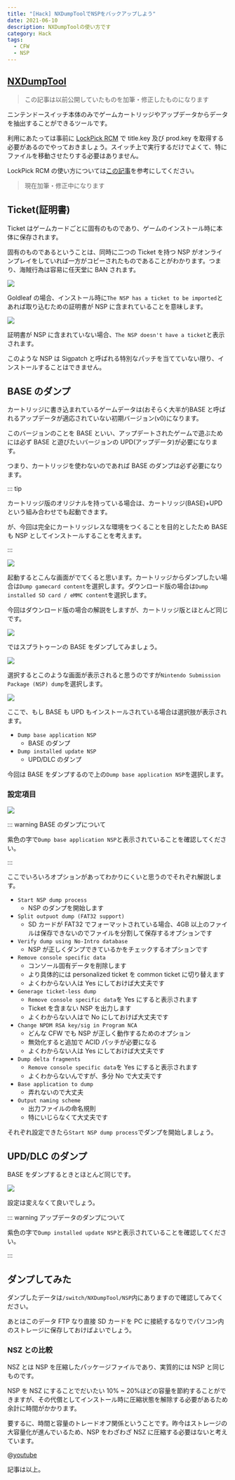 ```yaml
---
title: "[Hack] NXDumpToolでNSPをバックアップしよう"
date: 2021-06-10
description: NXDumpToolの使い方です
category: Hack
tags:
  - CFW
  - NSP
---
```


## [NXDumpTool](https://github.com/DarkMatterCore/nxdumptool/releases)

> この記事は以前公開していたものを加筆・修正したものになります

ニンテンドースイッチ本体のみでゲームカートリッジやアップデータからデータを抽出することができるツールです。

利用にあたっては事前に [LockPick RCM](https://github.com/shchmue/Lockpick_RCM) で title.key 及び prod.key を取得する必要があるのでやっておきましょう。スイッチ上で実行するだけでよくて、特にファイルを移動させたりする必要はありません。

LockPick RCM の使い方については[この記事]()を参考にしてください。

> 現在加筆・修正中になります

## Ticket(証明書)

Ticket はゲームカードごとに固有のものであり、ゲームのインストール時に本体に保存されます。

固有のものであるということは、同時に二つの Ticket を持つ NSP がオンラインプレイをしていれば一方がコピーされたものであることがわかります。つまり、海賊行為は容易に任天堂に BAN されます。

![](https://pbs.twimg.com/media/EW5mDtsX0AM4y6P?format=png)

Goldleaf の場合、インストール時に`The NSP has a ticket to be imported`とあれば取り込むための証明書が NSP に含まれていることを意味します。

![](https://pbs.twimg.com/media/EW5mDYIXkAAJ5Kt?format=png)

証明書が NSP に含まれていない場合、`The NSP doesn't have a ticket`と表示されます。

このような NSP は Sigpatch と呼ばれる特別なパッチを当てていない限り、インストールすることはできません。

## BASE のダンプ

カートリッジに書き込まれているゲームデータは(おそらく大半が)BASE と呼ばれるアップデータが適応されていない初期バージョン(v0)になります。

このバージョンのことを BASE といい、アップデートされたゲームで遊ぶためには必ず BASE と遊びたいバージョンの UPD(アップデータ)が必要になります。

つまり、カートリッジを使わないのであれば BASE のダンプは必ず必要になります。

::: tip

カートリッジ版のオリジナルを持っている場合は、カートリッジ(BASE)+UPD という組み合わせでも起動できます。

が、今回は完全にカートリッジレスな環境をつくることを目的としたため BASE も NSP としてインストールすることを考えます。

:::

![](https://pbs.twimg.com/media/E3fAbbsUUAEK7Bc?format=png)

起動するとこんな画面がでてくると思います。カートリッジからダンプしたい場合は`Dump gamecard content`を選択します。ダウンロード版の場合は`Dump installed SD card / eMMC content`を選択します。

今回はダウンロード版の場合の解説をしますが、カートリッジ版とほとんど同じです。

![](https://pbs.twimg.com/media/E3fAbbuVEAATtBj?format=png)

ではスプラトゥーンの BASE をダンプしてみましょう。

![](https://pbs.twimg.com/media/E3fAbcFVcAA2cwK?format=png)

選択するとこのような画面が表示されると思うのですが`Nintendo Submission Package (NSP) dump`を選択します。

![](https://pbs.twimg.com/media/E3fAcoVVUAETe6y?format=png)

ここで、もし BASE も UPD もインストールされている場合は選択肢が表示されます。

- `Dump base application NSP`
  - BASE のダンプ
- `Dump installed update NSP`
  - UPD/DLC のダンプ

今回は BASE をダンプするので上の`Dump base application NSP`を選択します。

### 設定項目

![](https://pbs.twimg.com/media/E3fAco9VEAE04i1?format=png)

::: warning BASE のダンプについて

紫色の字で`Dump base application NSP`と表示されていることを確認してください。

:::

ここでいろいろオプションがあってわかりにくいと思うのでそれぞれ解説します。

- `Start NSP dump process`
  - NSP のダンプを開始します
- `Split outpuot dump (FAT32 support)`
  - SD カードが FAT32 でフォーマットされている場合、4GB 以上のファイルは保存できないのでファイルを分割して保存するオプションです
- `Verify dump using No-Intro database`
  - NSP が正しくダンプできているかをチェックするオプションです
- `Remove console specific data`
  - コンソール固有データを削除します
  - より具体的には personalized ticket を common ticket に切り替えます
  - よくわからない人は Yes にしておけば大丈夫です
- `Generage ticket-less dump`
  - `Remove console specific data`を Yes にすると表示されます
  - Ticket を含まない NSP を出力します
  - よくわからない人はで No にしておけば大丈夫です
- `Change NPDM RSA key/sig in Program NCA`
  - どんな CFW でも NSP が正しく動作するためのオプション
  - 無効化すると追加で ACID パッチが必要になる
  - よくわからない人は Yes にしておけば大丈夫です
- `Dump delta fragments`
  - `Remove console specific data`を Yes にすると表示されます
  - よくわからないんですが、多分 No で大丈夫です
- `Base application to dump`
  - 弄れないので大丈夫
- `Output naming scheme`
  - 出力ファイルの命名規則
  - 特にいじらなくて大丈夫です

それぞれ設定できたら`Start NSP dump process`でダンプを開始しましょう。

## UPD/DLC のダンプ

BASE をダンプするときとほとんど同じです。

![](https://pbs.twimg.com/media/E3fGlXgVcAIPDmR?format=png)

設定は変えなくて良いでしょう。

::: warning アップデータのダンプについて

紫色の字で`Dump installed update NSP`と表示されていることを確認してください。

:::

## ダンプしてみた

ダンプしたデータは`/switch/NXDumpTool/NSP`内にありますので確認してみてください。

あとはこのデータ FTP なり直接 SD カードを PC に接続するなりでパソコン内のストレージに保存しておけばよいでしょう。

### NSZ との比較

NSZ とは NSP を圧縮したパッケージファイルであり、実質的には NSP と同じものです。

NSP を NSZ にすることでだいたい 10% ~ 20%ほどの容量を節約することができますが、その代償としてインストール時に圧縮状態を解除する必要があるため余計に時間がかかります。

要するに、時間と容量のトレードオフ関係ということです。昨今はストレージの大容量化が進んでいるため、NSP をわざわざ NSZ に圧縮する必要はないと考えています。

@[youtube](https://www.youtube.com/watch?v=UEq7PZuhoSI)

記事は以上。
